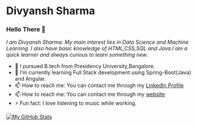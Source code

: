 # Divyansh Sharma

### Hello There 👋
*I am Divyansh Sharma. My main interest lies in Data Science and Machine Learning. I also have basic knowledge of HTML,CSS,SQL and Java.I am a quick learner and always curious    to learn something new.*
*  🔭 I pursued B.tech from Presidency University,Bangalore.
* 🌱 I’m currently learning Full Stack development using Spring-Boot(Java) and Angular.
* 📫 How to reach me: You can contact me through my [LinkedIn Profile](https://www.linkedin.com/in/divyansh-sharma-bb53771a4/) 
*  📫 How to reach me: You can contact me through my  [website](https://flowcv.me/divyansh-sharma1)
*  ⚡ Fun fact: I love listening to music while working.


[![My GitHub Stats](https://github-readme-stats.vercel.app/api/?username=divyanshsharma11&count_private=true&theme=tokyonight&showicons=true)]()

<!--
**divyanshsharma11/divyanshsharma11** is a ✨ _special_ ✨ repository because its `README.md` (this file) appears on your GitHub profile.

Here are some ideas to get you started:

- 🔭 I’m currently working on ...
- 🌱 I’m currently learning ...
- 👯 I’m looking to collaborate on ...
- 🤔 I’m looking for help with ...
- 💬 Ask me about ...
- 📫 How to reach me: ...
- 😄 Pronouns: ...
- ⚡ Fun fact: ...
-->
